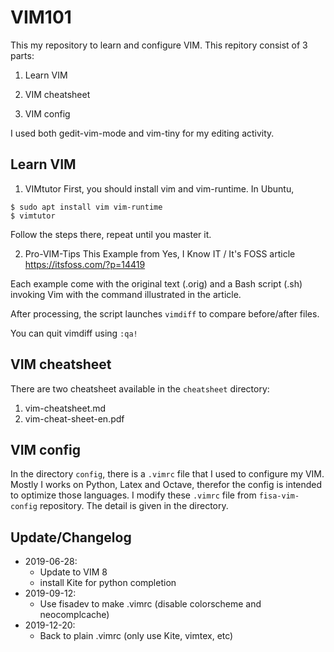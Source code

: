 # VIM101

This my repository to learn and configure VIM. 
This repitory consist of 3 parts:

1. Learn VIM

2. VIM cheatsheet

3. VIM config

I used both gedit-vim-mode and vim-tiny for my editing activity.

## Learn VIM
1. VIMtutor
First, you should install vim and vim-runtime. In Ubuntu,

```
$ sudo apt install vim vim-runtime
$ vimtutor
```
Follow the steps there, repeat until you master it.

2. Pro-VIM-Tips
This Example from Yes, I Know IT / It's FOSS article
https://itsfoss.com/?p=14419

Each example come with the original text (.orig) and a Bash 
script (.sh) invoking Vim with the command illustrated in
the article.

After processing, the script launches `vimdiff` to compare
before/after files.

You can quit vimdiff using `:qa!`

## VIM cheatsheet
There are two cheatsheet available in the `cheatsheet` directory:
1. vim-cheatsheet.md
2. vim-cheat-sheet-en.pdf

## VIM config
In the directory `config`, there is a `.vimrc` file that I used to configure my VIM. 
Mostly I works on Python, Latex and Octave, therefor the config is intended to 
optimize those languages. I modify these `.vimrc` file from `fisa-vim-config` repository.
The detail is given in the directory.


## Update/Changelog
* 2019-06-28: 
  - Update to VIM 8  
  - install Kite for python completion
* 2019-09-12: 
  - Use fisadev to make .vimrc (disable colorscheme and neocomplcache)
* 2019-12-20: 
  - Back to plain .vimrc (only use Kite, vimtex, etc)
